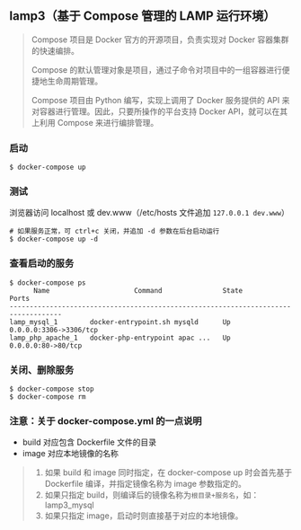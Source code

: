 lamp3（基于 Compose 管理的 LAMP 运行环境）
---

> Compose 项目是 Docker 官方的开源项目，负责实现对 Docker 容器集群的快速编排。
>
> Compose 的默认管理对象是项目，通过子命令对项目中的一组容器进行便捷地生命周期管理。
>
> Compose 项目由 Python 编写，实现上调用了 Docker 服务提供的 API 来对容器进行管理。因此，只要所操作的平台支持 Docker API，就可以在其上利用 Compose 来进行编排管理。

### 启动

```
$ docker-compose up
```

### 测试

浏览器访问 localhost 或 dev.www（/etc/hosts 文件追加 `127.0.0.1 dev.www`）

```
# 如果服务正常，可 ctrl+c 关闭，并追加 -d 参数在后台启动运行
$ docker-compose up -d
```

### 查看启动的服务

```
$ docker-compose ps
      Name                     Command               State           Ports          
-----------------------------------------------------------------------------------
lamp_mysql_1        docker-entrypoint.sh mysqld      Up      0.0.0.0:3306->3306/tcp 
lamp_php_apache_1   docker-php-entrypoint apac ...   Up      0.0.0.0:80->80/tcp 
```

### 关闭、删除服务

```
$ docker-compose stop
$ docker-compose rm
```

### 注意：关于 docker-compose.yml 的一点说明

* build 对应包含 Dockerfile 文件的目录
* image 对应本地镜像的名称

> 1. 如果 build 和 image 同时指定，在 docker-compose up 时会首先基于 Dockerfile 编译，并指定镜像名称为 image 参数指定的。
> 2. 如果只指定 build，则编译后的镜像名称为`根目录+服务名`，如：lamp3_mysql
> 3. 如果只指定 image，启动时则直接基于对应的本地镜像。
